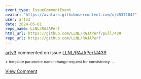 ```yaml
---
event_type: IssueCommentEvent
avatar: "https://avatars.githubusercontent.com/u/4537104?"
user: artv3
date: 2024-05-01
repo_name: LLNL/RAJAPerf
html_url: https://github.com/LLNL/RAJAPerf/pull/439
repo_url: https://github.com/LLNL/RAJAPerf
---
```


<a href='https://github.com/artv3' target='_blank'>artv3</a> commented on issue <a href='https://github.com/LLNL/RAJAPerf/pull/439' target='_blank'>LLNL/RAJAPerf#439</a>.

<small>> template parameter name change request for consistency....</small>

<a href='https://github.com/LLNL/RAJAPerf/pull/439' target='_blank'>View Comment</a>
